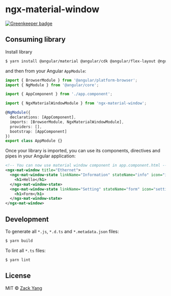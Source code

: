 # ngx-material-window

[![Greenkeeper badge](https://badges.greenkeeper.io/Sanji-IO/ngx-material-window.svg)](https://greenkeeper.io/)

## Consuming library

Install library

```bash
$ yarn install @angular/material @angular/cdk @angular/flex-layout @ngui/overlay ngx-material-window
```

and then from your Angular `AppModule`:

```typescript
import { BrowserModule } from '@angular/platform-browser';
import { NgModule } from '@angular/core';

import { AppComponent } from './app.component';

import { NgxMaterialWindowModule } from 'ngx-material-window';

@NgModule({
  declarations: [AppComponent],
  imports: [BrowserModule, NgxMaterialWindowModule],
  providers: [],
  bootstrap: [AppComponent]
})
export class AppModule {}
```

Once your library is imported, you can use its components, directives and pipes in your Angular application:

```xml
<!-- You can now use material window component in app.component.html -->
<ngx-mat-window title="Ethernet">
  <ngx-mat-window-state linkName="Information" stateName="info" icon="info">
    <h1>Hello</h1>
  </ngx-mat-window-state>
  <ngx-mat-window-state linkName="Setting" stateName="form" icon="settings">
    <h1>Form</h1>
  </ngx-mat-window-state>
</ngx-mat-window>
```

## Development

To generate all `*.js`, `*.d.ts` and `*.metadata.json` files:

```bash
$ yarn build
```

To lint all `*.ts` files:

```bash
$ yarn lint
```

## License

MIT © [Zack Yang](mailto:zack9433@gmail.com)
